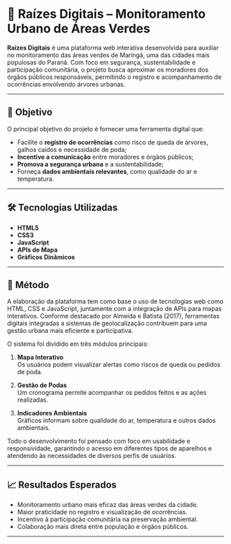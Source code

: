 # 🌳 Raízes Digitais – Monitoramento Urbano de Áreas Verdes

**Raízes Digitais** é uma plataforma web interativa desenvolvida para auxiliar no monitoramento das áreas verdes de Maringá, uma das cidades mais populosas do Paraná. Com foco em segurança, sustentabilidade e participação comunitária, o projeto busca aproximar os moradores dos órgãos públicos responsáveis, permitindo o registro e acompanhamento de ocorrências envolvendo árvores urbanas.

---


## 🎯 Objetivo

O principal objetivo do projeto é fornecer uma ferramenta digital que:

- Facilite o **registro de ocorrências** como risco de queda de árvores, galhos caídos e necessidade de poda;
- **Incentive a comunicação** entre moradores e órgãos públicos;
- **Promova a segurança urbana** e a sustentabilidade;
- Forneça **dados ambientais relevantes**, como qualidade do ar e temperatura.

---

## 🛠️ Tecnologias Utilizadas

- **HTML5**
- **CSS3**
- **JavaScript**
- **APIs de Mapa**
- **Gráficos Dinâmicos**

---

## 🧪 Método

A elaboração da plataforma tem como base o uso de tecnologias web como HTML, CSS e JavaScript, juntamente com a integração de APIs para mapas interativos. Conforme destacado por Almeida e Batista (2017), ferramentas digitais integradas a sistemas de geolocalização contribuem para uma gestão urbana mais eficiente e participativa.

O sistema foi dividido em três módulos principais:

1. **Mapa Interativo**  
   Os usuários podem visualizar alertas como riscos de queda ou pedidos de poda.

2. **Gestão de Podas**  
   Um cronograma permite acompanhar os pedidos feitos e as ações realizadas.

3. **Indicadores Ambientais**  
   Gráficos informam sobre qualidade do ar, temperatura e outros dados ambientais.

Todo o desenvolvimento foi pensado com foco em usabilidade e responsividade, garantindo o acesso em diferentes tipos de aparelhos e atendendo às necessidades de diversos perfis de usuários.

---

## 📈 Resultados Esperados

- Monitoramento urbano mais eficaz das áreas verdes da cidade.
- Maior praticidade no registro e visualização de ocorrências.
- Incentivo à participação comunitária na preservação ambiental.
- Colaboração mais direta entre população e órgãos públicos.

---